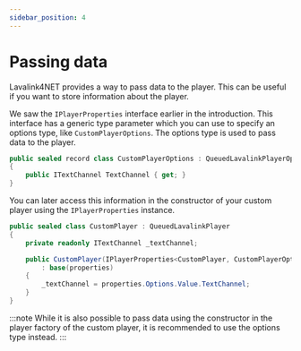 ```yaml
---
sidebar_position: 4
---
```


# Passing data

Lavalink4NET provides a way to pass data to the player. This can be useful if you want to store information about the player.

We saw the `IPlayerProperties` interface earlier in the introduction. This interface has a generic type parameter which you can use to specify an options type, like `CustomPlayerOptions`. The options type is used to pass data to the player.

```csharp title="CustomPlayerOptions.cs"
public sealed record class CustomPlayerOptions : QueuedLavalinkPlayerOptions
{
    public ITextChannel TextChannel { get; }
}
```

You can later access this information in the constructor of your custom player using the `IPlayerProperties` instance.

```csharp title="CustomPlayer.cs"
public sealed class CustomPlayer : QueuedLavalinkPlayer
{
    private readonly ITextChannel _textChannel;

    public CustomPlayer(IPlayerProperties<CustomPlayer, CustomPlayerOptions> properties)
        : base(properties)
    {
        _textChannel = properties.Options.Value.TextChannel;
    }
}
```

:::note
While it is also possible to pass data using the constructor in the player factory of the custom player, it is recommended to use the options type instead.
:::
